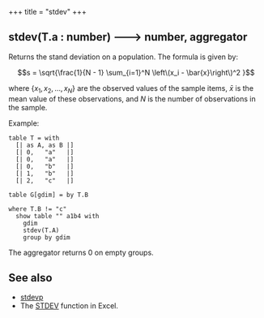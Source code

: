 +++
title = "stdev"
+++

## stdev(T.a : number) 🡒 number, aggregator

Returns the stand deviation on a population. The formula is given by:

$$s = \sqrt{\frac{1}{N - 1} \sum_{i=1}^N  \left\(x_i - \bar{x}\right\)^2 }$$

where $\textstyle\{x_1,\, x_2,\, \ldots,\, x_N\}$ are the observed values of the sample items, $\bar{x}$ is the mean value of these observations, and $N$ is the number of observations in the sample.

Example:

```envision
table T = with
  [| as A, as B |]
  [| 0,   "a"   |]
  [| 0,   "a"   |]
  [| 0,   "b"   |]
  [| 1,   "b"   |]
  [| 2,   "c"   |]

table G[gdim] = by T.B

where T.B != "c"
  show table "" a1b4 with
    gdim
    stdev(T.A)
    group by gdim
```

The aggregator returns 0 on empty groups.

## See also

* [stdevp](../stdevp/)
* The [STDEV](https://support.office.com/en-ie/article/stdev-function-51fecaaa-231e-4bbb-9230-33650a72c9b0) function in Excel.
